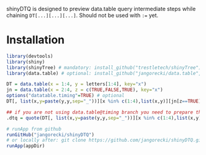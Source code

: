 shinyDTQ is designed to preview data.table query intermediate steps while chaining `DT[...][...][...]`.
Should not be used with `:=` yet.

# Installation

```r
library(devtools)
library(shiny)
library(shinyTree) # mandatory: install_github("trestletech/shinyTree")
library(data.table) # optional: install_github("jangorecki/data.table",ref="timing")

DT = data.table(x = 1:4, y = letters[1:4], key="x")
jn = data.table(x = 2:4, z = c(TRUE,FALSE,TRUE), key="x")
options("datatable.timing"=TRUE) # optional
DT[, list(x,y=paste(y,y,sep="_"))][x %in% c(1:4),list(x,y)][jn[z==TRUE],nomatch=0L][,list(x,y,z)]

## if you are not using data.table@timing branch you need to prepare the call for shiny app by wrapping into `.dtq = quote()` function
.dtq = quote(DT[, list(x,y=paste(y,y,sep="_"))][x %in% c(1:4),list(x,y)][jn[z==TRUE],nomatch=0L][,list(x,y,z)])

# runApp from github
runGitHub("jangorecki/shinyDTQ")
# or locally after: git clone https://github.com/jangorecki/shinyDTQ.git
runApp(appDir)
```
